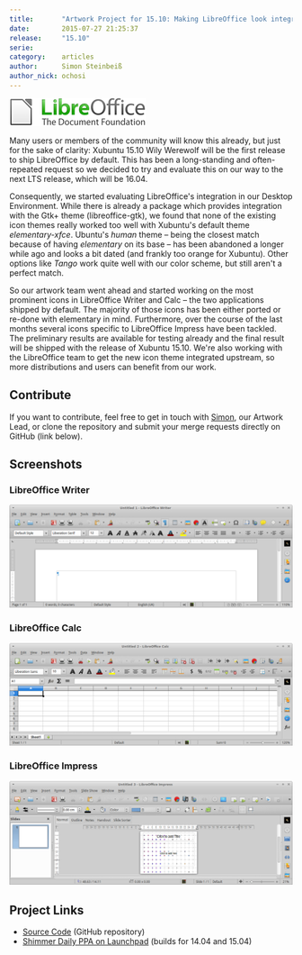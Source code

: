 ```yaml
---
title:       "Artwork Project for 15.10: Making LibreOffice look integrated"
date:        2015-07-27 21:25:37
release:     "15.10"
serie:       
category:    articles
author:      Simon Steinbeiß
author_nick: ochosi
---
```


[![The Document Foundation](/assets/articles/2015/tdflogo.png)](http://www.documentfoundation.org)

Many users or members of the community will know this already, but just for the sake of clarity: Xubuntu 15.10 Wily Werewolf will be the first release to ship LibreOffice by default. This has been a long-standing and often-repeated request so we decided to try and evaluate this on our way to the next LTS release, which will be 16.04.

Consequently, we started evaluating LibreOffice's integration in our Desktop Environment. While there is already a package which provides integration with the Gtk+ theme (libreoffice-gtk), we found that none of the existing icon themes really worked too well with Xubuntu's default theme *elementary-xfce*. Ubuntu's *human* theme – being the closest match because of having *elementary* on its base – has been abandoned a longer while ago and looks a bit dated (and frankly too orange for Xubuntu). Other options like *Tango* work quite well with our color scheme, but still aren't a perfect match.

So our artwork team went ahead and started working on the most prominent icons in LibreOffice Writer and Calc – the two applications shipped by default. The majority of those icons has been either ported or re-done with elementary in mind. Furthermore, over the course of the last months several icons specific to LibreOffice Impress have been tackled. The preliminary results are available for testing already and the final result will be shipped with the release of Xubuntu 15.10. We're also working with the LibreOffice team to get the new icon theme integrated upstream, so more distributions and users can benefit from our work.

Contribute
----------

If you want to contribute, feel free to get in touch with [Simon](https://launchpad.net/~ochosi), our Artwork Lead, or clone the repository and submit your merge requests directly on GitHub (link below).

Screenshots
-----------

### LibreOffice Writer

![LibreOffice Writer](/assets/articles/2015/lo-writer.png)

### LibreOffice Calc

![LibreOffice Calc](/assets/articles/2015/lo-calc.png)

### LibreOffice Impress

![LibreOffice Impress](/assets/articles/2015/lo-impress.png)

Project Links
-------------

- [Source Code](https://github.com/shimmerproject/libreoffice-style-elementary) (GitHub repository)
- [Shimmer Daily PPA on Launchpad](https://launchpad.net/~shimmerproject/+archive/daily) (builds for 14.04 and 15.04)
